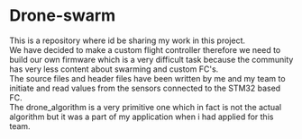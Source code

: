 # Drone-swarm
This is a repository where id be sharing my work in this project. \
We have decided to make a custom flight controller therefore we need to build our own firmware which is a very difficult task because the community has very less content about swarming and custom FC's.  \
The source files and header files have been written by me and my team to initiate and read values from the sensors connected to the STM32 based FC. \
The drone_algorithm is a very primitive one which in fact is not the actual algorithm but it was a part of my application when i had applied for this team.
